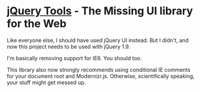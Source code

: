 [jQuery Tools](http://flowplayer.org/tools/) - The Missing UI library for the Web
================================

Like everyone else, I should have used jQuery UI instead. But I didn't, and now this project needs to be used with jQuery 1.9.

I'm basically removing support for IE6. You should too.

This library also now strongly recommends using conditional IE comments for your document root and Modernizr.js. Otherwise, scientifically speaking, your stuff might get messed up.
